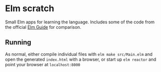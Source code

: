 # Elm scratch

Small Elm apps for learning the language. Includes some of the code from the
official [Elm Guide](https://guide.elm-lang.org/) for comparison.

## Running

As normal, either compile individual files with `elm make src/Main.elm` and
open the generated `index.html` with a browser, or start up `elm reactor` and
point your browser at `localhost:8000`
